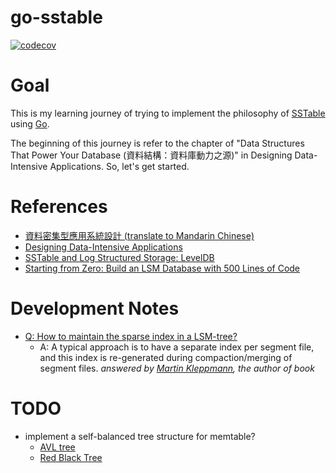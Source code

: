 # go-sstable

[![codecov](https://codecov.io/gh/hjcian/go-sstable/branch/main/graph/badge.svg?token=W80KS02GV8)](https://codecov.io/gh/hjcian/go-sstable)

# Goal

This is my learning journey of trying to implement the philosophy of [SSTable](https://www.igvita.com/2012/02/06/sstable-and-log-structured-storage-leveldb/) using [Go](https://go.dev/).

The beginning of this journey is refer to the chapter of "Data Structures That Power Your Database (資料結構：資料庫動力之源)" in Designing Data-Intensive Applications. So, let's get started.


# References
- [資料密集型應用系統設計 (translate to Mandarin Chinese)](https://www.tenlong.com.tw/products/9789865028350)
- [Designing Data-Intensive Applications](https://www.oreilly.com/library/view/designing-data-intensive-applications/9781491903063/)
- [SSTable and Log Structured Storage: LevelDB](https://www.igvita.com/2012/02/06/sstable-and-log-structured-storage-leveldb/)
- [Starting from Zero: Build an LSM Database with 500 Lines of Code](https://www.alibabacloud.com/blog/starting-from-zero-build-an-lsm-database-with-500-lines-of-code_598114)


# Development Notes
- [Q: How to maintain the sparse index in a LSM-tree?](https://stackoverflow.com/questions/69103575/how-to-maintain-the-sparse-index-in-a-lsm-tree)
  - A: A typical approach is to have a separate index per segment file, and this index is re-generated during compaction/merging of segment files. *answered by [Martin Kleppmann](https://stackoverflow.com/a/69103900), the author of book*

# TODO
- implement a self-balanced tree structure for memtable?
  - [AVL tree](https://josephjsf2.github.io/data/structure/and/algorithm/2019/06/22/avl-tree.html)
  - [Red Black Tree](https://josephjsf2.github.io/data/structure/and/algorithm/2020/04/28/red-black-tree-part-1.html)

